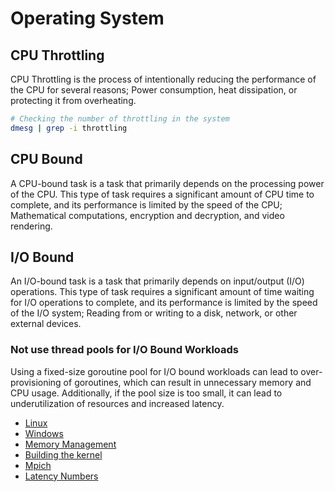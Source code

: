 # Operating System

## CPU Throttling

CPU Throttling is the process of intentionally reducing the performance of the CPU for several reasons; Power consumption, heat dissipation, or protecting it from overheating.

```bash
# Checking the number of throttling in the system
dmesg | grep -i throttling
```

## CPU Bound

A CPU-bound task is a task that primarily depends on the processing power of the CPU. This type of task requires a significant amount of CPU time to complete, and its performance is limited by the speed of the CPU; Mathematical computations, encryption and decryption, and video rendering.

## I/O Bound

An I/O-bound task is a task that primarily depends on input/output (I/O) operations. This type of task requires a significant amount of time waiting for I/O operations to complete, and its performance is limited by the speed of the I/O system; Reading from or writing to a disk, network, or other external devices.

### Not use thread pools for I/O Bound Workloads

Using a fixed-size goroutine pool for I/O bound workloads can lead to over-provisioning of goroutines, which can result in unnecessary memory and CPU usage. Additionally, if the pool size is too small, it can lead to underutilization of resources and increased latency.

- [Linux](Linux.md)
- [Windows](Windows.md)
- [Memory Management](Operating-Systems/Memory%20Management.md)
- [Building the kernel](Operating-Systems/Building%20The%20Kernel.md)
- [Mpich](Operating-Systems/Mpitch.md)
- [Latency Numbers](Operating-Systems/Latency-Numbers)
